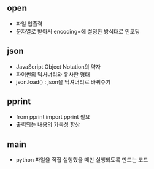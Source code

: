 ## open

- 파일 입출력
- 문자열로 받아서 encoding=에 설정한 방식대로 인코딩

## json

- JavaScript Object Notation의 약자
- 파이썬의 딕셔너리와 유사한 형태
- json.load() : json을 딕셔너리로 바꿔주기

## pprint

- from pprint import pprint 필요
- 출력되는 내용의 가독성 향상

## __main__

- python 파일을 직접 실행했을 때만 실행되도록 만드는 코드

